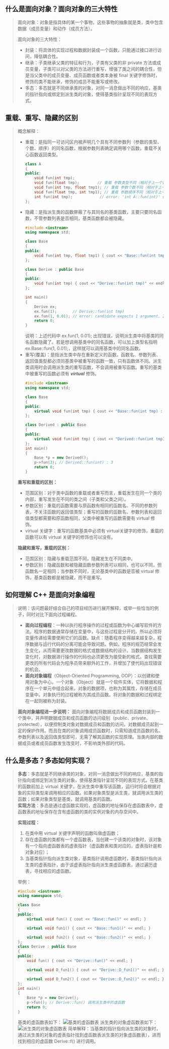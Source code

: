 ## 什么是面向对象？面向对象的三大特性
> 面向对象：对象是指具体的某一个事物，这些事物的抽象就是类，类中包含数据（成员变量）和动作（成员方法）。
>
> 面向对象的三大特性：
> * 封装：将具体的实现过程和数据封装成一个函数，只能通过接口进行访问，降低耦合性。
> * 继承：子类继承父类的特征和行为，子类有父类的非 private 方法或成员变量，子类可以对父类的方法进行重写，增强了类之间的耦合性，但是当父类中的成员变量、成员函数或者类本身被 final 关键字修饰时，修饰的类不能继承，修饰的成员不能重写或修改。
> * 多态：多态就是不同继承类的对象，对同一消息做出不同的响应，基类的指针指向或绑定到派生类的对象，使得基类指针呈现不同的表现方式。

## 重载、重写、隐藏的区别
> 概念解释：
> * 重载：是指同一可访问区内被声明几个具有不同参数列（参数的类型、个数、顺序）的同名函数，根据参数列表确定调用哪个函数，重载不关心函数返回类型。
>   ```C++
>   class A
>   {
>   public:
>       void fun(int tmp);
>       void fun(float tmp);        // 重载 参数类型不同（相对于上一个函数）
>       void fun(int tmp, float tmp1); // 重载 参数个数不同（相对于上一个函数）
>       void fun(float tmp, int tmp1); // 重载 参数顺序不同（相对于上一个函数）
>       int fun(int tmp);            // error: 'int A::fun(int)' cannot be overloaded 错误：注意重载不关心函数返回类型
>   };
>   ```
> * 隐藏：是指派生类的函数屏蔽了与其同名的基类函数，主要只要同名函数，不管参数列表是否相同，基类函数都会被隐藏。
>    ```C++
>    #include <iostream>
>    using namespace std;
>
>    class Base
>    {
>    public:
>        void fun(int tmp, float tmp1) { cout << "Base::fun(int tmp, float tmp1)" << endl; }
>    };
>
>    class Derive : public Base
>    {
>    public:
>        void fun(int tmp) { cout << "Derive::fun(int tmp)" << endl; } // 隐藏基类中的同名函数
>    };
>
>    int main()
>    {
>        Derive ex;
>        ex.fun(1);       // Derive::fun(int tmp)
>        ex.fun(1, 0.01); // error: candidate expects 1 argument, 2 provided
>        return 0;
>    }
>    ```
>   说明：上述代码中 ex.fun(1, 0.01); 出现错误，说明派生类中将基类的同名函数隐藏了。若是想调用基类中的同名函数，可以加上类型名指明 ex.Base::fun(1, 0.01);，这样就可以调用基类中的同名函数。
> * 重写(覆盖)：是指派生类中存在重新定义的函数。函数名、参数列表、返回值类型都必须同基类中被重写的函数一致，只有函数体不同。派生类调用时会调用派生类的重写函数，不会调用被重写函数。重写的基类中被重写的函数必须有 ***virtual*** 修饰。
>    ```C++
>    #include <iostream>
>    using namespace std;
>
>    class Base
>    {
>    public:
>        virtual void fun(int tmp) { cout << "Base::fun(int tmp) : " << tmp << endl; }
>    };
>
>    class Derived : public Base
>    {
>    public:
>        virtual void fun(int tmp) { cout << "Derived::fun(int tmp) : " << tmp << endl; } // 重写基类中的 fun 函数
>    };
>    int main()
>    {
>        Base *p = new Derived();
>        p->fun(3); // Derived::fun(int) : 3
>        return 0;
>    }
>    ```
> 
> **重写和重载的区别：**
> * 范围区别：对于类中函数的重载或者重写而言，重载发生在同一个类的内部，重写发生在不同的类之间（子类和父类之间）。
> * 参数区别：重载的函数需要与原函数有相同的函数名、不同的参数列表，不关注函数的返回值类型；重写的函数的函数名、参数列表和返回值类型都需要和原函数相同，父类中被重写的函数需要有 virtual 修饰。
> * virtual 关键字：重写的函数基类中必须有 virtual关键字的修饰，重载的函数可以有 virtual 关键字的修饰也可以没有。
>
> **隐藏和重写，重载的区别：**
> * 范围区别：隐藏与重载范围不同，隐藏发生在不同类中。
> * 参数区别：隐藏函数和被隐藏函数参数列表可以相同，也可以不同，但函数名一定相同；当参数不同时，无论基类中的函数是否被 virtual 修饰，基类函数都是被隐藏，而不是重写。

## 如何理解 C++ 是面向对象编程
> 说明：该问题最好结合自己的项目经历进行展开解释，或举一些恰当的例子，同时对比下面向过程编程。
> * **面向过程编程**：一种以执行程序操作的过程或函数为中心编写软件的方法。程序的数据通常存储在变量中，与这些过程是分开的。所以必须将变量传递给需要使用它们的函数。缺点：随着程序变得越来越复杂，程序数据与运行代码的分离可能会导致问题。例如，程序的规范经常会发生变化，从而需要更改数据的格式或数据结构的设计。当数据结构发生变化时，对数据进行操作的代码也必须更改为接受新的格式。查找需要更改的所有代码会为程序员带来额外的工作，并增加了使代码出现错误的机会。
> * **面向对象编程**（Object-Oriented Programming, OOP）：以创建和使用对象为中心。一个对象（Object）就是一个软件实体，它将数据和程序在一个单元中组合起来。对象的数据项，也称为其属性，存储在成员变量中。对象执行的过程被称为其成员函数。将对象的数据和过程绑定在一起则被称为封装。
>
> **面向对象编程进一步说明：**
> 面向对象编程将数据成员和成员函数封装到一个类中，并声明数据成员和成员函数的访问级别（public、private、protected），以便控制类对象对数据成员和函数的访问，对数据成员起到一定的保护作用。而且在类的对象调用成员函数时，只需知道成员函数的名、参数列表以及返回值类型即可，无需了解其函数的实现原理。当类内部的数据成员或者成员函数发生改变时，不影响类外部的代码。

## 什么是多态？多态如何实现？
> **多态**：多态就是不同继承类的对象，对同一消息做出不同的响应，基类的指针指向或绑定到派生类的对象，使得基类指针呈现不同的表现方式。在基类的函数前加上 virtual 关键字，在派生类中重写该函数，运行时将会根据对象的实际类型来调用相应的函数。如果对象类型是派生类，就调用派生类的函数；如果对象类型是基类，就调用基类的函数。<br>
> **实现方法**：多态是通过虚函数实现的，虚函数的地址保存在虚函数表中，虚函数表的地址保存在含有虚函数的类的实例对象的内存空间中。
>
> **实现过程：**
> 1. 在类中用 virtual 关键字声明的函数叫做虚函数；
> 2. 存在虚函数的类都有一个虚函数表，当创建一个该类的对象时，该对象有一个指向虚函数表的虚表指针（虚函数表和类对应的，虚表指针是和对象对应）；
> 3. 当基类指针指向派生类对象，基类指针调用虚函数时，基类指针指向派生类的虚表指针，由于该虚表指针指向派生类虚函数表，通过遍历虚表，寻找相应的虚函数。
>
> 举例：
>    ```C++
>    #include <iostream>
>    using namespace std;
>
>    class Base
>    {
>    public:
>        virtual void fun() { cout << "Base::fun()" << endl; }
>
>        virtual void fun1() { cout << "Base::fun1()" << endl; }
>
>        virtual void fun2() { cout << "Base::fun2()" << endl; }
>    };
>    class Derive : public Base
>    {
>    public:
>        void fun() { cout << "Derive::fun()" << endl; }
>
>        virtual void D_fun1() { cout << "Derive::D_fun1()" << endl; }
>
>        virtual void D_fun2() { cout << "Derive::D_fun2()" << endl; }
>    };
>    int main()
>    {
>        Base *p = new Derive();
>        p->fun(); // Derive::fun() 调用派生类中的虚函数
>        return 0;
>    }
>    ```
> 基类的虚函数表如下：
> ![基类的虚函数表](./Pics/base_virtual_table.png)
> 派生类的对象虚函数表如下：
> ![派生类的对象虚函数表](./Pics/derive_virtual_table.png)
> 简单解释：当基类的指针指向派生类的对象时，通过派生类的对象的虚表指针找到虚函数表派生类的对象虚函数表），进而找到相应的虚函数 Derive::f() 进行调用。
